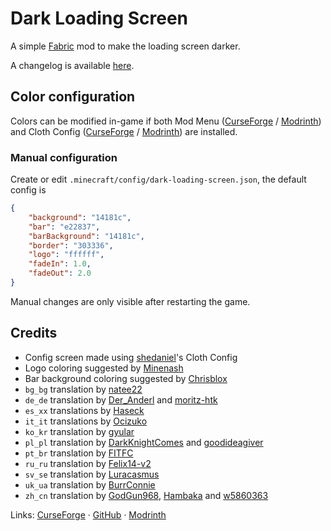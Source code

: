 # Dark Loading Screen

A simple [Fabric](https://fabricmc.net) mod to make the loading screen darker.

A changelog is available [here](CHANGELOG.md).

## Color configuration
Colors can be modified in-game if both Mod Menu ([CurseForge](https://www.curseforge.com/minecraft/mc-mods/modmenu) / [Modrinth](https://modrinth.com/mod/modmenu)) and Cloth Config ([CurseForge](https://www.curseforge.com/minecraft/mc-mods/cloth-config) / [Modrinth](https://modrinth.com/mod/cloth-config)) are installed.

### Manual configuration
Create or edit `.minecraft/config/dark-loading-screen.json`, the default config is
```json
{
    "background": "14181c",
    "bar": "e22837",
    "barBackground": "14181c",
    "border": "303336",
    "logo": "ffffff",
    "fadeIn": 1.0,
    "fadeOut": 2.0
}
```

Manual changes are only visible after restarting the game.

## Credits
- Config screen made using [shedaniel](https://www.curseforge.com/members/shedaniel/projects)'s Cloth Config
- Logo coloring suggested by [Minenash](https://github.com/Minenash)
- Bar background coloring suggested by [Chrisblox](https://github.com/Chrisblox)
- `bg_bg` translation by [natee22](https://github.com/natee22)
- `de_de` translation by [Der_Anderl](https://www.curseforge.com/members/der_anderl/) and [moritz-htk](https://github.com/moritz-htk)
- `es_xx` translations by [Haseck](https://github.com/Haseck)
- `it_it` translations by [Ocizuko](https://legacy.curseforge.com/members/awesome_nobel58/projects)
- `ko_kr` translation by [gyular](https://github.com/gyular)
- `pl_pl` translation by [DarkKnightComes](https://github.com/DarkKnightComes) and [goodideagiver](https://github.com/goodideagiver)
- `pt_br` translation by [FITFC](https://github.com/FITFC)
- `ru_ru` translation by [Felix14-v2](https://github.com/Felix14-v2)
- `sv_se` translation by [Luracasmus](https://github.com/Luracasmus)
- `uk_ua` translation by [BurrConnie](https://github.com/BurrConnie)
- `zh_cn` translation by [GodGun968](https://github.com/GodGun968), [Hambaka](https://github.com/Hambaka) and [w5860363](https://github.com/w5860363)

Links: [CurseForge](https://www.curseforge.com/minecraft/mc-mods/dark-loading-screen) · [GitHub](https://github.com/A5b84/dark-loading-screen) · [Modrinth](https://modrinth.com/mod/dark-loading-screen)
